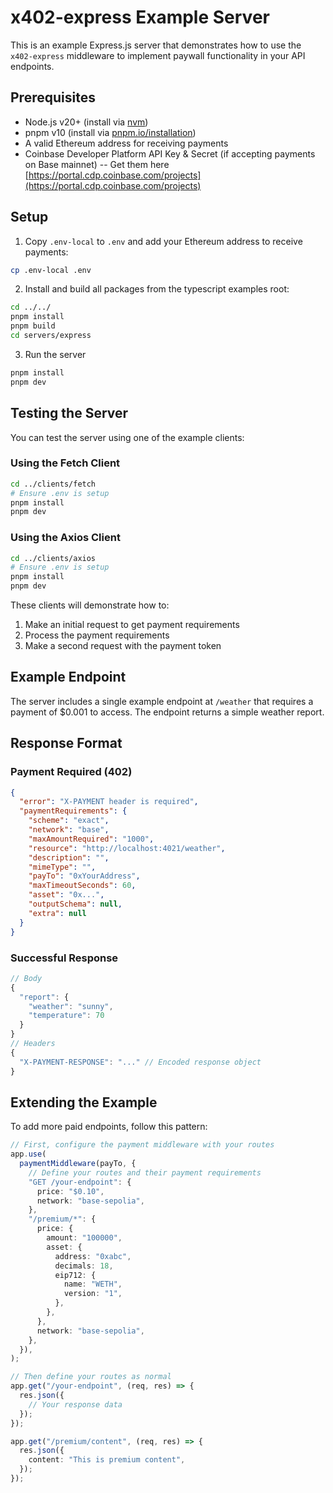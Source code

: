 # x402-express Example Server

This is an example Express.js server that demonstrates how to use the `x402-express` middleware to implement paywall functionality in your API endpoints.

## Prerequisites

- Node.js v20+ (install via [nvm](https://github.com/nvm-sh/nvm))
- pnpm v10 (install via [pnpm.io/installation](https://pnpm.io/installation))
- A valid Ethereum address for receiving payments
- Coinbase Developer Platform API Key & Secret (if accepting payments on Base mainnet) -- Get them here [https://portal.cdp.coinbase.com/projects](https://portal.cdp.coinbase.com/projects)

## Setup

1. Copy `.env-local` to `.env` and add your Ethereum address to receive payments:

```bash
cp .env-local .env
```

2. Install and build all packages from the typescript examples root:

```bash
cd ../../
pnpm install
pnpm build
cd servers/express
```

3. Run the server

```bash
pnpm install
pnpm dev
```

## Testing the Server

You can test the server using one of the example clients:

### Using the Fetch Client

```bash
cd ../clients/fetch
# Ensure .env is setup
pnpm install
pnpm dev
```

### Using the Axios Client

```bash
cd ../clients/axios
# Ensure .env is setup
pnpm install
pnpm dev
```

These clients will demonstrate how to:

1. Make an initial request to get payment requirements
2. Process the payment requirements
3. Make a second request with the payment token

## Example Endpoint

The server includes a single example endpoint at `/weather` that requires a payment of $0.001 to access. The endpoint returns a simple weather report.

## Response Format

### Payment Required (402)

```json
{
  "error": "X-PAYMENT header is required",
  "paymentRequirements": {
    "scheme": "exact",
    "network": "base",
    "maxAmountRequired": "1000",
    "resource": "http://localhost:4021/weather",
    "description": "",
    "mimeType": "",
    "payTo": "0xYourAddress",
    "maxTimeoutSeconds": 60,
    "asset": "0x...",
    "outputSchema": null,
    "extra": null
  }
}
```

### Successful Response

```ts
// Body
{
  "report": {
    "weather": "sunny",
    "temperature": 70
  }
}
// Headers
{
  "X-PAYMENT-RESPONSE": "..." // Encoded response object
}
```

## Extending the Example

To add more paid endpoints, follow this pattern:

```typescript
// First, configure the payment middleware with your routes
app.use(
  paymentMiddleware(payTo, {
    // Define your routes and their payment requirements
    "GET /your-endpoint": {
      price: "$0.10",
      network: "base-sepolia",
    },
    "/premium/*": {
      price: {
        amount: "100000",
        asset: {
          address: "0xabc",
          decimals: 18,
          eip712: {
            name: "WETH",
            version: "1",
          },
        },
      },
      network: "base-sepolia",
    },
  }),
);

// Then define your routes as normal
app.get("/your-endpoint", (req, res) => {
  res.json({
    // Your response data
  });
});

app.get("/premium/content", (req, res) => {
  res.json({
    content: "This is premium content",
  });
});
```
